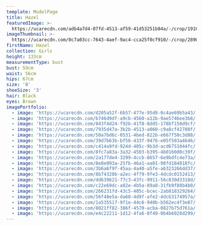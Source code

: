 ```yaml
---
template: ModelPage
title: Hazel
featuredImage: >-
  https://ucarecdn.com/adb4a7d4-07fd-4513-af59-41d53251b84a/-/crop/1910x990/0,0/-/preview/
imageThumbnail: >-
  https://ucarecdn.com/0c7a03cc-7643-4aef-9ac4-cca25f0cf910/-/crop/2890x3990/1105,387/-/preview/
firstName: Hazel
collection: Girls
height: 133cm
measurementType: bust
bust: 59cm
waist: 56cm
hips: 67cm
size: '8'
shoeSize: '3'
hair: Black
eyes: Brown
imagePortfolio:
  - image: 'https://ucarecdn.com/d205a52f-6b57-477e-95d8-0c4ae69b5a43/'
  - image: 'https://ucarecdn.com/b746d9df-a9cb-4560-a12b-9ae5746ee3b8/'
  - image: 'https://ucarecdn.com/843f4d24-f92b-41f8-8dd5-178bf150d9cf/'
  - image: 'https://ucarecdn.com/7935d47a-3b2b-4513-a060-c9a8cf42788f/'
  - image: 'https://ucarecdn.com/50a7bd6c-0531-4bed-822b-e667f50c3d88/'
  - image: 'https://ucarecdn.com/39d7b63b-bf56-433f-9476-e05f503a4646/'
  - image: 'https://ucarecdn.com/c414a9fd-924d-405c-9b3d-acd6751044fc/'
  - image: 'https://ucarecdn.com/8fc7a83a-3a32-4503-b395-4b0160d0c39f/'
  - image: 'https://ucarecdn.com/2a177de4-3299-4ccb-8657-6e9bdfc4e73a/'
  - image: 'https://ucarecdn.com/8e8e093a-25fb-46a1-aa01-98fd184818fc/'
  - image: 'https://ucarecdn.com/3b6a6f9f-45aa-4a40-a5fe-a6323266dd37/'
  - image: 'https://ucarecdn.com/8b74320b-a2ec-4f79-9fe3-4dcdc0152413/'
  - image: 'https://ucarecdn.com/dd639621-77c3-43fc-9911-56c830d3318d/'
  - image: 'https://ucarecdn.com/c22e69dc-a82e-4b5a-89a8-31fb9f88b4b0/'
  - image: 'https://ucarecdn.com/266231fd-43c5-405c-bcec-2ab818329264/'
  - image: 'https://ucarecdn.com/56f48e5a-da60-4d9f-afe2-4dc63174957a/'
  - image: 'https://ucarecdn.com/1a535517-9f1e-44c6-940b-b562ec4f3e07/'
  - image: 'https://ucarecdn.com/8021ff82-386f-4570-acba-0827b75d761a/'
  - image: 'https://ucarecdn.com/e4c22211-1d12-4fa6-8f49-0b4b6028d299/'
---
```


